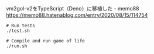 vm2gol-v2をTypeScript（Deno）に移植した - memo88  
https://memo88.hatenablog.com/entry/2020/08/15/114754

```
# Run tests
./test.sh

# Compile and run game of life
./run.sh
```
